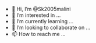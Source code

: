 - 👋 Hi, I’m @Sk2005malini
- 👀 I’m interested in ...
- 🌱 I’m currently learning ...
- 💞️ I’m looking to collaborate on ...
- 📫 How to reach me ...

<!---
Sk2005malini/Sk2005malini is a ✨ special ✨ repository because its `README.md` (this file) appears on your GitHub profile.
You can click the Preview link to take a look at your changes.
--->
